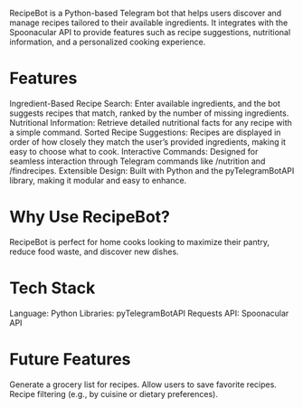 RecipeBot is a Python-based Telegram bot that helps users discover and manage recipes tailored to their available ingredients. It integrates with the Spoonacular API to provide features such as recipe suggestions, nutritional information, and a personalized cooking experience.

# Features
Ingredient-Based Recipe Search: Enter available ingredients, and the bot suggests recipes that match, ranked by the number of missing ingredients.
Nutritional Information: Retrieve detailed nutritional facts for any recipe with a simple command.
Sorted Recipe Suggestions: Recipes are displayed in order of how closely they match the user’s provided ingredients, making it easy to choose what to cook.
Interactive Commands: Designed for seamless interaction through Telegram commands like /nutrition and /findrecipes.
Extensible Design: Built with Python and the pyTelegramBotAPI library, making it modular and easy to enhance.

# Why Use RecipeBot?
RecipeBot is perfect for home cooks looking to maximize their pantry, reduce food waste, and discover new dishes.

# Tech Stack
Language: Python
Libraries:
pyTelegramBotAPI
Requests
API: Spoonacular API

# Future Features
Generate a grocery list for recipes.
Allow users to save favorite recipes.
Recipe filtering (e.g., by cuisine or dietary preferences).
